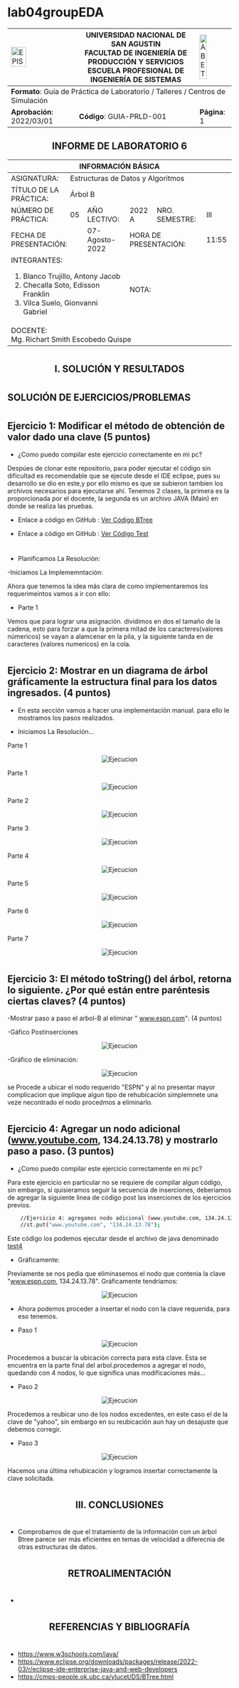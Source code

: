 # lab04groupEDA
<table>
    <theader>
        <tr>
            <td><img src="https://github.com/rescobedoq/pw2/blob/main/epis.png?raw=true" alt="EPIS" style="width:50%; height:auto"/></td>
            <th>
                <span style="font-weight:bold;">UNIVERSIDAD NACIONAL DE SAN AGUSTIN</span><br />
                <span style="font-weight:bold;">FACULTAD DE INGENIERÍA DE PRODUCCIÓN Y SERVICIOS</span><br />
                <span style="font-weight:bold;">ESCUELA PROFESIONAL DE INGENIERÍA DE SISTEMAS</span>
            </th>
            <td><img src="https://github.com/rescobedoq/pw2/blob/main/abet.png?raw=true" alt="ABET" style="width:50%; height:auto"/></td>
        </tr>
    </theader>
    <tbody>
        <tr><td colspan="3"><span style="font-weight:bold;">Formato</span>: Guía de Práctica de Laboratorio / Talleres / Centros de Simulación</td></tr>
        <tr><td><span style="font-weight:bold;">Aprobación</span>:  2022/03/01</td><td><span style="font-weight:bold;">Código</span>: GUIA-PRLD-001</td><td><span style="font-weight:bold;">Página</span>: 1</td></tr>
    </tbody>
</table>
</div>
<div align="center">
    <span style="font-weight:bold;"><h2>INFORME DE LABORATORIO 6</h2></span>
</div>


<table>
<theader>
    <tr><th colspan="6" style="width:50%; height:auto; text-align:center">INFORMACIÓN BÁSICA</th></tr>
</theader>
<tbody>
    <tr>
        <td>ASIGNATURA:</td><td colspan="5">Estructuras de Datos y Algoritmos</td>
    </tr>
    <tr>
        <td>TÍTULO DE LA PRÁCTICA:</td><td colspan="5">Árbol B</td>
    </tr>
    <tr>
        <td>NÚMERO DE PRÁCTICA:</td><td>05</td><td>AÑO LECTIVO:</td><td>2022 A</td><td>NRO. SEMESTRE:</td><td>III</td>
    </tr>
    <tr>
        <td colspan="2">FECHA DE PRESENTACIÓN:</td><td>07-Agosto-2022</td><td colspan="2">HORA DE PRESENTACIÓN:</td><td>11:55</td>
    </tr>
    <tr>
        <td colspan="3">INTEGRANTES:
        <ol>
        <li>Blanco Trujillo, Antony Jacob</li>
        <li>Checalla Soto, Edisson Franklin</li>
        <li>Vilca Suelo, Gionvanni Gabriel</li>
        </ol>
        </td>
        <td colspan="2"> NOTA:</td>
        <td>     </td>
    </tr>
    <tr>
        <td colspan="6">DOCENTE:<br>
        Mg. Richart Smith Escobedo Quispe
        </td>
    </tr>
</table>

#
<div align="center">
    <span style="font-weight:bold;"><h2>I. SOLUCIÓN Y RESULTADOS </h2></span>
</div>

#
## SOLUCIÓN DE EJERCICIOS/PROBLEMAS

#
## Ejercicio 1: Modificar el método de obtención de valor dado una clave (5 puntos)

- ¿Como puedo compilar este ejercicio correctamente en mi pc?

Despúes de clonar este repositorio, para poder ejecutar el código sin dificultad es recomendable que se ejecute desde el IDE eclipse, pues su desarrollo se dio en este,y por ello mismo es que se subieron tambien los archivos necesarios para ejecutarse ahí. Tenemos 2 clases, la primera es la proporcionada por el docente, la segunda es un archivo JAVA (Main) en donde se realiza las pruebas.

</div>

- Enlace a código en GitHub : [Ver Código BTree](https://github.com/AntonyBlanco/lab06groupEDA/blob/main/BTree.java)

- Enlace a código en GitHub : [Ver Código Test](https://github.com/AntonyBlanco/lab06groupEDA/blob/main/Test.java)

#

-   Planificamos La Resolución:

-Iniciamos La Implememntación:

Ahora que tenemos la idea más clara de como implementaremos los requerimeintos vamos a ir con ello:


-   Parte 1

Vemos que para lograr una asignación. dividimos en dos el tamaño de la cadena, esto para forzar a que la primera mitad de los caracteres(valores númericos) se vayan a alamcenar en la pila, y la siguiente tanda en de caracteres (valores numericos) en la cola.


#
## Ejercicio 2: Mostrar en un diagrama de árbol gráficamente la estructura final para los datos ingresados. (4 puntos)


-   En esta sección vamos a hacer una implementación manual. para ello le mostramos los pasos realizados.

-   Iniciamos La Resolución...



Parte 1
<div align="center">

![Ejecucion](Ejercicio2/Diagramas/paso-a.JPG)
</div>

Parte 1
<div align="center">

![Ejecucion](Ejercicio2/Diagramas/paso-b.JPG)
</div>

Parte 2
<div align="center">

![Ejecucion](Ejercicio2/Diagramas/paso-c.JPG)
</div>

Parte 3
<div align="center">

![Ejecucion](Ejercicio2/Diagramas/paso-d.JPG)
</div>

Parte 4
<div align="center">

![Ejecucion](Ejercicio2/Diagramas/paso-e.JPG)
</div>

Parte 5
<div align="center">

![Ejecucion](Ejercicio2/Diagramas/paso-f.JPG)
</div>

Parte 6
<div align="center">

![Ejecucion](Ejercicio2/Diagramas/paso-g.JPG)
</div>

Parte 7
<div align="center">

![Ejecucion](Ejercicio2/Diagramas/paso-h.JPG)
</div>


#
## Ejercicio 3: El método toString() del árbol, retorna lo siguiente. ¿Por qué están entre paréntesis ciertas claves? (4 puntos)



-Mostrar paso a paso el arbol-B al eliminar " www.espn.com": (4 puntos)

-Gáfico Postinserciones
<div align="center">

![Ejecucion](Ejercicio%204/Imagenes/ResultadoPosInserciones.png)
</div>

-Gráfico de eliminación:

<div align="center">

![Ejecucion](Ejercicio%204/Imagenes/ResulrtadoPostEliminacionESPN.png)
</div>

se Procede a ubicar el nodo requerido "ESPN" y al no presentar mayor complicacion que implique algun tipo de rehubicación simplemnete una veze necontrado el nodo procedmos a eliminarlo.


#
## Ejercicio 4: Agregar un nodo adicional (www.youtube.com, 134.24.13.78) y mostrarlo paso a paso. (3 puntos)

- ¿Como puedo compilar este ejercicio correctamente en mi pc?

Para este ejercicio en particular no se requiere de compilar algun código, sin embargo, si quisieramos seguir la secuencia de inserciones, deberíamos de agregar la siguiente linea de código post las inserciones de los ejercicios previos. 

```sh 
	//Ejercicio 4: agregamos nodo adicional (www.youtube.com, 134.24.13.78)
	//st.put("www.youtube.com", "134.24.13.78");
```

Este código los podemos ejecutar desde el archivo de java denominado  [test4](https://github.com/AntonyBlanco/lab06groupEDA/blob/echecalla/Test4.java)

-   Gráficamente:

Previamente se nos pedia que eliminasemos el nodo que contenia la clave "www.espn.com, 134.24.13.78". Gráficamente tendríamos:

<div align="center">

![Ejecucion](Ejercicio%204/Imagenes/ResulrtadoPostEliminacionESPN.png)
</div>

-   Ahora podemos proceder a insertar el nodo con la clave requerida, para eso tenemos.

-   Paso 1

<div align="center">

![Ejecucion](Ejercicio%204/Imagenes/InsercionYoutubeP1.png)
</div>
Procedemos a buscar la ubicación correcta para esta clave. Esta se encuentra en la parte final del arbol.procedemos a agregar el nodo, quedando con 4 nodos, lo que significa unas modificaciones más...

-   Paso 2

<div align="center">

![Ejecucion](Ejercicio%204/Imagenes/InsercionYoutubeP2.png)
</div>

Procedemos a reubicar uno de los nodos excedentes, en este caso el de la clave de "yahoo", sin embargo en su reubicación aun hay un desajuste que debemos corregir.

-   Paso 3
<div align="center">

![Ejecucion](Ejercicio%204/Imagenes/InsercionYoutubeP3.png)
</div>

Hacemos una última rehubicación y logramos insertar correctamente la clave solicitada.

#
<div align="center">
    <span style="font-weight:bold;"><h2>III. CONCLUSIONES </h2></span>
</div>

#

- Comprobamos de que el tratamiento de la información con un árbol Btree parece ser más eficientes en temas de velocidad a diferecnia de otras estructuras de datos.


#
<div align="center">
    <span style="font-weight:bold;"><h2>RETROALIMENTACIÓN </h2></span>
</div>

#

-   

#
<div align="center">
    <span style="font-weight:bold;"><h2>REFERENCIAS Y BIBLIOGRAFÍA </h2></span>
</div>

#

-   https://www.w3schools.com/java/
-   https://www.eclipse.org/downloads/packages/release/2022-03/r/eclipse-ide-enterprise-java-and-web-developers
-   https://cmps-people.ok.ubc.ca/ylucet/DS/BTree.html 
